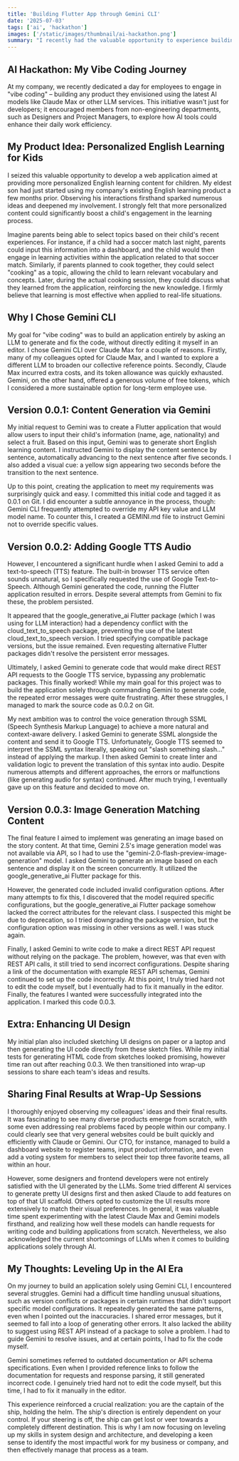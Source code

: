 ```yaml
---
title: 'Building Flutter App through Gemini CLI'
date: '2025-07-03'
tags: ['ai', 'hackathon']
images: ['/static/images/thumbnail/ai-hackathon.png']
summary: "I recently had the valuable opportunity to experience building a Flutter application from scratch using Gemini CLI at my company's one-day AI hackathon. It was an insightful experience to understand vibe coding firsthand. This also gave me thoughts on what skills I need to continue developing in the AI era."
---
```


## AI Hackathon: My Vibe Coding Journey

At my company, we recently dedicated a day for employees to engage in "vibe coding" – building any product they envisioned using the latest AI models like Claude Max or other LLM services. This initiative wasn't just for developers; it encouraged members from non-engineering departments, such as Designers and Project Managers, to explore how AI tools could enhance their daily work efficiency.

## My Product Idea: Personalized English Learning for Kids

I seized this valuable opportunity to develop a web application aimed at providing more personalized English learning content for children. My eldest son had just started using my company's existing English learning product a few months prior. Observing his interactions firsthand sparked numerous ideas and deepened my involvement. I strongly felt that more personalized content could significantly boost a child's engagement in the learning process.

Imagine parents being able to select topics based on their child's recent experiences. For instance, if a child had a soccer match last night, parents could input this information into a dashboard, and the child would then engage in learning activities within the application related to that soccer match. Similarly, if parents planned to cook together, they could select "cooking" as a topic, allowing the child to learn relevant vocabulary and concepts. Later, during the actual cooking session, they could discuss what they learned from the application, reinforcing the new knowledge. I firmly believe that learning is most effective when applied to real-life situations.

## Why I Chose Gemini CLI

My goal for "vibe coding" was to build an application entirely by asking an LLM to generate and fix the code, without directly editing it myself in an editor. I chose Gemini CLI over Claude Max for a couple of reasons. Firstly, many of my colleagues opted for Claude Max, and I wanted to explore a different LLM to broaden our collective reference points. Secondly, Claude Max incurred extra costs, and its token allowance was quickly exhausted. Gemini, on the other hand, offered a generous volume of free tokens, which I considered a more sustainable option for long-term employee use.

## Version 0.0.1: Content Generation via Gemini

My initial request to Gemini was to create a Flutter application that would allow users to input their child's information (name, age, nationality) and select a fruit. Based on this input, Gemini was to generate short English learning content. I instructed Gemini to display the content sentence by sentence, automatically advancing to the next sentence after five seconds. I also added a visual cue: a yellow sign appearing two seconds before the transition to the next sentence.

Up to this point, creating the application to meet my requirements was surprisingly quick and easy. I committed this initial code and tagged it as 0.0.1 on Git. I did encounter a subtle annoyance in the process, though: Gemini CLI frequently attempted to override my API key value and LLM model name. To counter this, I created a GEMINI.md file to instruct Gemini not to override specific values.

## Version 0.0.2: Adding Google TTS Audio

However, I encountered a significant hurdle when I asked Gemini to add a text-to-speech (TTS) feature. The built-in browser TTS service often sounds unnatural, so I specifically requested the use of Google Text-to-Speech. Although Gemini generated the code, running the Flutter application resulted in errors. Despite several attempts from Gemini to fix these, the problem persisted.

It appeared that the google_generative_ai Flutter package (which I was using for LLM interaction) had a dependency conflict with the cloud_text_to_speech package, preventing the use of the latest cloud_text_to_speech version. I tried specifying compatible package versions, but the issue remained. Even requesting alternative Flutter packages didn't resolve the persistent error messages.

Ultimately, I asked Gemini to generate code that would make direct REST API requests to the Google TTS service, bypassing any problematic packages. This finally worked! While my main goal for this project was to build the application solely through commanding Gemini to generate code, the repeated error messages were quite frustrating. After these struggles, I managed to mark the source code as 0.0.2 on Git.

My next ambition was to control the voice generation through SSML (Speech Synthesis Markup Language) to achieve a more natural and context-aware delivery. I asked Gemini to generate SSML alongside the content and send it to Google TTS. Unfortunately, Google TTS seemed to interpret the SSML syntax literally, speaking out "slash something slash..." instead of applying the markup. I then asked Gemini to create linter and validation logic to prevent the translation of this syntax into audio. Despite numerous attempts and different approaches, the errors or malfunctions (like generating audio for syntax) continued. After much trying, I eventually gave up on this feature and decided to move on.

## Version 0.0.3: Image Generation Matching Content

The final feature I aimed to implement was generating an image based on the story content. At that time, Gemini 2.5's image generation model was not available via API, so I had to use the "gemini-2.0-flash-preview-image-generation" model. I asked Gemini to generate an image based on each sentence and display it on the screen concurrently. It utilized the google_generative_ai Flutter package for this.

However, the generated code included invalid configuration options. After many attempts to fix this, I discovered that the model required specific configurations, but the google_generative_ai Flutter package somehow lacked the correct attributes for the relevant class. I suspected this might be due to deprecation, so I tried downgrading the package version, but the configuration option was missing in other versions as well. I was stuck again.

Finally, I asked Gemini to write code to make a direct REST API request without relying on the package. The problem, however, was that even with REST API calls, it still tried to send incorrect configurations. Despite sharing a link of the documentation with example REST API schemas, Gemini continued to set up the code incorrectly. At this point, I truly tried hard not to edit the code myself, but I eventually had to fix it manually in the editor. Finally, the features I wanted were successfully integrated into the application. I marked this code 0.0.3.

## Extra: Enhancing UI Design

My initial plan also included sketching UI designs on paper or a laptop and then generating the UI code directly from these sketch files. While my initial tests for generating HTML code from sketches looked promising, however time ran out after reaching 0.0.3. We then transitioned into wrap-up sessions to share each team's ideas and results.

## Sharing Final Results at Wrap-Up Sessions

I thoroughly enjoyed observing my colleagues' ideas and their final results. It was fascinating to see many diverse products emerge from scratch, with some even addressing real problems faced by people within our company. I could clearly see that very general websites could be built quickly and efficiently with Claude or Gemini. Our CTO, for instance, managed to build a dashboard website to register teams, input product information, and even add a voting system for members to select their top three favorite teams, all within an hour.

However, some designers and frontend developers were not entirely satisfied with the UI generated by the LLMs. Some tried different AI services to generate pretty UI designs first and then asked Claude to add features on top of that UI scaffold. Others opted to customize the UI results more extensively to match their visual preferences. In general, it was valuable time spent experimenting with the latest Claude Max and Gemini models firsthand, and realizing how well these models can handle requests for writing code and building applications from scratch. Nevertheless, we also acknowledged the current shortcomings of LLMs when it comes to building applications solely through AI.

## My Thoughts: Leveling Up in the AI Era

On my journey to build an application solely using Gemini CLI, I encountered several struggles. Gemini had a difficult time handling unusual situations, such as version conflicts or packages in certain runtimes that didn't support specific model configurations. It repeatedly generated the same patterns, even when I pointed out the inaccuracies. I shared error messages, but it seemed to fall into a loop of generating other errors. It also lacked the ability to suggest using REST API instead of a package to solve a problem. I had to guide Gemini to resolve issues, and at certain points, I had to fix the code myself.

Gemini sometimes referred to outdated documentation or API schema specifications. Even when I provided reference links to follow the documentation for requests and response parsing, it still generated incorrect code. I genuinely tried hard not to edit the code myself, but this time, I had to fix it manually in the editor.

This experience reinforced a crucial realization: you are the captain of the ship, holding the helm. The ship's direction is entirely dependent on your control. If your steering is off, the ship can get lost or veer towards a completely different destination. This is why I am now focusing on leveling up my skills in system design and architecture, and developing a keen sense to identify the most impactful work for my business or company, and then effectively manage that process as a team.
